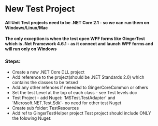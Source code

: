# New Test Project

#### All Unit Test projects need to be .NET Core 2.1 - so we can run them on Windows/Linux/Mac
#### The only exception is when the test open WPF forms like GingerTest which is .Net Framework 4.6.1 - as it connect and launch WPF forms and will run only on Windows

### Steps:

- Create a new .NET Core DLL project
- Add reference to the project(should be .NET Standards 2.0) which contains the classes to be tetsed
- Add any other refences if neeeded to GingerCoreCommon or others
- Set the test Level at the top of each class - see Test levels doc
- Test Project - add Nuget: 'MSTest.TestAdapter' and 'Microsoft.NET.Test.Sdk'- no need for other test Nuget
- Create sub folder: TestResources
- Add ref to GingerTestHelper project
Test project should include ONLY the folowing Nuget: 

